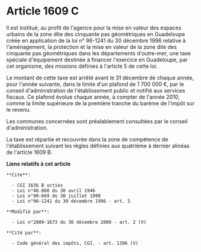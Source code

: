 # Article 1609 C

Il est institué, au profit de l'agence pour la mise en valeur des espaces urbains de la zone dite des cinquante pas
géométriques en Guadeloupe créée en application de la loi n° 96-1241 du 30 décembre 1996 relative à l'aménagement, la
protection et la mise en valeur de la zone dite des cinquante pas géométriques dans les départements d'outre-mer, une taxe
spéciale d'équipement destinée à financer l'exercice en Guadeloupe, par cet organisme, des missions définies à l'article 5 de
cette loi.

Le montant de cette taxe est arrêté avant le 31 décembre de chaque année, pour l'année suivante, dans la limite d'un plafond
de 1 700 000 €, par le conseil d'administration de l'établissement public et notifié aux services fiscaux. Ce plafond évolue
chaque année, à compter de l'année 2010, comme la limite supérieure de la première tranche du barème de l'impôt sur le
revenu.

Les communes concernées sont préalablement consultées par le conseil d'administration.

La taxe est répartie et recouvrée dans la zone de compétence de l'établissement suivant les règles définies aux quatrième à
dernier alinéas de l'article 1609 B.

**Liens relatifs à cet article**

	**Cite**:

	  - CGI 1636 B octies
	  - Loi n°46-860 du 30 avril 1946
	  - Loi n°90-669 du 30 juillet 1990
	  - Loi n°96-1241 du 30 décembre 1996 - art. 5

	**Modifié par**:

	  - Loi n°2009-1673 du 30 décembre 2009 - art. 2 (V)

	**Cité par**:

	  - Code général des impôts, CGI. - art. 1396 (V)
